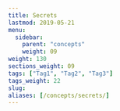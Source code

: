 ```yaml
---
title: Secrets
lastmod: 2019-05-21
menu:
  sidebar:
    parent: "concepts"
    weight: 09
weight: 130
sections_weight: 09
tags: ["Tag1", "Tag2", "Tag3"]
tags_weight: 22
slug:
aliases: [/concepts/secrets/]
---
```




